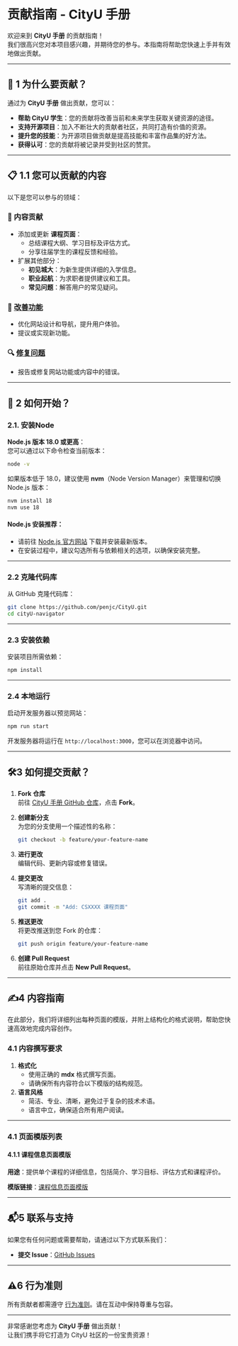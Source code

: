 # 贡献指南 - CityU 手册

欢迎来到 **CityU 手册** 的贡献指南！  
我们很高兴您对本项目感兴趣，并期待您的参与。本指南将帮助您快速上手并有效地做出贡献。

---

## 🚀 1 为什么要贡献？

通过为 **CityU 手册** 做出贡献，您可以：

- **帮助 CityU 学生**：您的贡献将改善当前和未来学生获取关键资源的途径。
- **支持开源项目**：加入不断壮大的贡献者社区，共同打造有价值的资源。
- **提升您的技能**：为开源项目做贡献是提高技能和丰富作品集的好方法。
- **获得认可**：您的贡献将被记录并受到社区的赞赏。

---

## 📋 1.1 您可以贡献的内容

以下是您可以参与的领域：

### 📝 内容贡献
- 添加或更新 **课程页面**：
    - 总结课程大纲、学习目标及评估方式。
    - 分享往届学生的课程反馈和经验。
- 扩展其他部分：
    - **初见城大**：为新生提供详细的入学信息。
    - **职业起航**：为求职者提供建议和工具。
    - **常见问题**：解答用户的常见疑问。

### 🌟 [改善功能](https://github.com/penjc/CityU/issues/new?labels=enhancement&template=feature-request---.md)
- 优化网站设计和导航，提升用户体验。
- 提议或实现新功能。

### 🔍 [修复问题](https://github.com/penjc/CityU/issues/new?labels=bug&template=bug-report---.md)
- 报告或修复网站功能或内容中的错误。

---

## 🤝 2 如何开始？

### 2.1. 安装Node
**Node.js 版本 18.0 或更高**：  
您可以通过以下命令检查当前版本：
  ```bash
  node -v
  ```
如果版本低于 18.0，建议使用 **nvm**（Node Version Manager）来管理和切换 Node.js 版本：
  ```bash
  nvm install 18
  nvm use 18
  ```

#### **Node.js 安装推荐**：
- 请前往 [Node.js 官方网站](https://nodejs.org/) 下载并安装最新版本。
- 在安装过程中，建议勾选所有与依赖相关的选项，以确保安装完整。

---

### 2.2 克隆代码库
从 GitHub 克隆代码库：

```bash
git clone https://github.com/penjc/CityU.git
cd cityU-navigator
```

---

### 2.3 安装依赖
安装项目所需依赖：

```bash
npm install
```

---

### 2.4 本地运行
启动开发服务器以预览网站：

```bash
npm run start
```

开发服务器将运行在 `http://localhost:3000`，您可以在浏览器中访问。


---

## 🛠️3 如何提交贡献？

1. **Fork 仓库**  
   前往 [CityU 手册 GitHub 仓库](https://github.com/penjc/CityU)，点击 **Fork**。

2. **创建新分支**  
   为您的分支使用一个描述性的名称：
   ```bash
   git checkout -b feature/your-feature-name
   ```

3. **进行更改**  
   编辑代码、更新内容或修复错误。

4. **提交更改**  
   写清晰的提交信息：
   ```bash
   git add .
   git commit -m "Add: CSXXXX 课程页面"
   ```

5. **推送更改**  
   将更改推送到您 Fork 的仓库：
   ```bash
   git push origin feature/your-feature-name
   ```

6. **创建 Pull Request**  
   前往原始仓库并点击 **New Pull Request**。

---

## ✍️4 **内容指南**

在此部分，我们将详细列出每种页面的模版，并附上结构化的格式说明，帮助您快速高效地完成内容创作。


### 4.1 **内容撰写要求**
1. **格式化**
    - 使用正确的 **mdx** 格式撰写页面。
    - 请确保所有内容符合以下模版的结构规范。
2. **语言风格**
    - 简洁、专业、清晰，避免过于复杂的技术术语。
    - 语言中立，确保适合所有用户阅读。

---

### 4.1 **页面模版列表**

#### 4.1.1 课程信息页面模版
**用途**：提供单个课程的详细信息，包括简介、学习目标、评估方式和课程评价。

**模版链接**：[课程信息页面模版](https://github.com/penjc/CityU/blob/main/COURSE_TEMPLATE.mdx)

---

## 📬5 联系与支持

如果您有任何问题或需要帮助，请通过以下方式联系我们：

- **提交 Issue**：[GitHub Issues](https://github.com/penjc/CityU/issues)

---

## ⚠️6 行为准则

所有贡献者都需遵守 [行为准则](https://github.com/penjc/CityU/blob/main/CODE_OF_CONDUCT.md)。请在互动中保持尊重与包容。

---

非常感谢您考虑为 **CityU 手册** 做出贡献！  
让我们携手将它打造为 CityU 社区的一份宝贵资源！